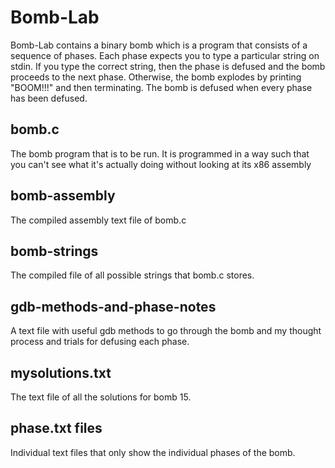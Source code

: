 # Bomb-Lab

Bomb-Lab contains a binary bomb which is a program that consists of a sequence of phases. Each phase expects you to type a
particular string on stdin. If you type the correct string, then the phase is defused and the bomb
proceeds to the next phase. Otherwise, the bomb explodes by printing "BOOM!!!" and then
terminating. The bomb is defused when every phase has been defused.

## bomb.c
The bomb program that is to be run. It is programmed in a way such that you can't see what it's actually doing without looking at its x86 assembly

## bomb-assembly
The compiled assembly text file of bomb.c

## bomb-strings
The compiled file of all possible strings that bomb.c stores.

## gdb-methods-and-phase-notes
A text file with useful gdb methods to go through the bomb and my thought process and trials for defusing each phase.

## mysolutions.txt
The text file of all the solutions for bomb 15. 

## phase.txt files
Individual text files that only show the individual phases of the bomb.
